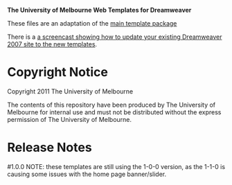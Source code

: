 **The University of Melbourne Web Templates for Dreamweaver**

These files are an adaptation of the <a href="https://github.com/marcom-unimelb/The-University-of-Melbourne-Web-Templates/">main template package</a>

There is a <a href="http://www.screencast.com/t/aYaE3SxuPTTD">a screencast showing how to update your existing Dreamweaver 2007 site to the new templates</a>.

Copyright Notice
======================

Copyright 2011 The University of Melbourne

The contents of this repository have been produced by The University of Melbourne for internal use and must not be distributed without the express permission of The University of Melbourne.

Release Notes
======================
#1.0.0
NOTE: these templates are still using the 1-0-0 version, as the 1-1-0 is causing some issues with the home page banner/slider. 
